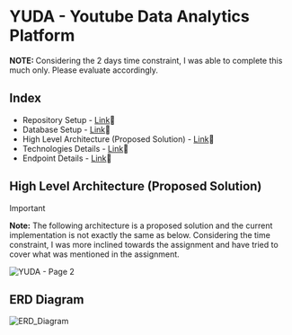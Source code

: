 # YUDA - Youtube Data Analytics Platform

<b>NOTE: </b> Considering the 2 days time constraint, I was able to complete this much only. Please evaluate accordingly. 

## Index
* Repository Setup - [Link](./docs/SETUP.md)🔗
* Database Setup - [Link](./docs/DB_SETUP.md)🔗
* High Level Architecture (Proposed Solution) - [Link](https://github.com/ParundeepSingh/yuda-platform-be-service?tab=readme-ov-file#high-level-architecture-proposed-solution)🔗
* Technologies Details - [Link](./docs/TECHNOLOGIES.md)🔗
* Endpoint Details - [Link](./docs/ENDPOINT.md)🔗

## High Level Architecture (Proposed Solution)
> [!IMPORTANT]
> <b>Note:</b> The following architecture is a proposed solution and the current implementation is not exactly the same as below. Considering the time constraint, I was more inclined towards the assignment and have tried to cover what was mentioned in the assignment.

![YUDA - Page 2](https://github.com/ParundeepSingh/yuda-platform-be-service/assets/52928589/9d3fe684-9203-46bd-93c8-3437f5c013ee)


## ERD Diagram

![ERD_Diagram](https://github.com/ParundeepSingh/yuda-platform-be-service/assets/52928589/12f084ea-dfc1-4357-a02d-f8935c5359c0)


